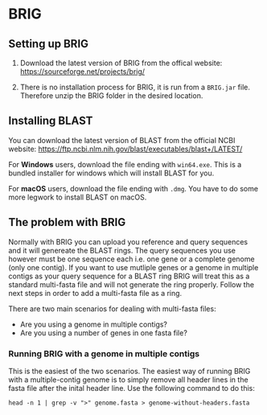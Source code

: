 # BRIG
## Setting up BRIG
1. Download the latest version of BRIG from the offical website: https://sourceforge.net/projects/brig/

2. There is no installation process for BRIG, it is run from a `BRIG.jar` file. Therefore unzip the BRIG folder in the desired location.

## Installing BLAST
You can download the latest version of BLAST from the official NCBI website: https://ftp.ncbi.nlm.nih.gov/blast/executables/blast+/LATEST/

For **Windows** users, download the file ending with `win64.exe`. This is a bundled installer for windows which will install BLAST for you.

For **macOS** users, download the file ending with `.dmg`. You have to do some more legwork to install BLAST on macOS.

## The problem with BRIG

Normally with BRIG you can upload you reference and query sequences and it will genereate the BLAST rings. The query sequences you use however must be one sequence each i.e. one gene or a complete genome (only one contig). If you want to use mutliple genes or a genome in multiple contigs as your query sequence for a BLAST ring BRIG will treat this as a standard multi-fasta file and will not generate the ring properly. Follow the next steps in order to add a multi-fasta file as a ring.

There are two main scenarios for dealing with multi-fasta files:

- Are you using a genome in multiple contigs?
- Are you using a number of genes in one fasta file?

### Running BRIG with a genome in multiple contigs

This is the easiest of the two scenarios. The easiest way of running BRIG with a multiple-contig genome is to simply remove all header lines in the fasta file after the inital header line. Use the following command to do this:
```
head -n 1 | grep -v ">" genome.fasta > genome-without-headers.fasta
```
